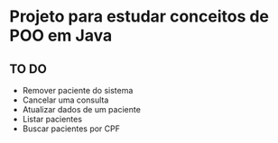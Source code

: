 # Projeto para estudar conceitos de POO em Java 

## TO DO
- Remover paciente do sistema
- Cancelar uma consulta
- Atualizar dados de um paciente
- Listar pacientes
- Buscar pacientes por CPF
